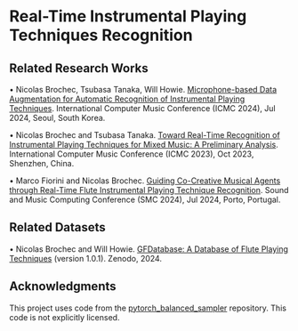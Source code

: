 # Real-Time Instrumental Playing Techniques Recognition

## Related Research Works
• Nicolas Brochec, Tsubasa Tanaka, Will Howie. [Microphone-based Data Augmentation for Automatic Recognition of Instrumental Playing Techniques](https://hal.science/hal-04642673). International Computer Music Conference (ICMC 2024), Jul 2024, Seoul, South Korea.

• Nicolas Brochec and Tsubasa Tanaka. [Toward Real-Time Recognition of Instrumental Playing Techniques for Mixed Music: A Preliminary Analysis](https://hal.science/hal-04263718). International Computer Music Conference (ICMC 2023), Oct 2023, Shenzhen, China.

• Marco Fiorini and Nicolas Brochec. [Guiding Co-Creative Musical Agents through Real-Time Flute Instrumental Playing Technique Recognition](https://hal.science/hal-04635907). Sound and Music Computing Conference (SMC 2024), Jul 2024, Porto, Portugal.

## Related Datasets
• Nicolas Brochec and Will Howie. [GFDatabase: A Database of Flute Playing Techniques](https://doi.org/10.5281/zenodo.10932398) (version 1.0.1). Zenodo, 2024.

## Acknowledgments

This project uses code from the [pytorch_balanced_sampler](https://github.com/khornlund/pytorch-balanced-sampler) repository. This code is not explicitly licensed.